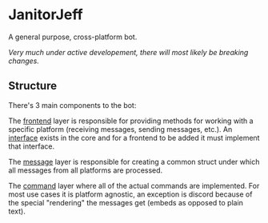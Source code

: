 # JanitorJeff
A general purpose, cross-platform bot.

*Very much under active developement, there will most likely be breaking changes.*

## Structure

There's 3 main components to the bot:

The [frontend](https://git.slowtyper.com/slowtyper/janitorjeff/src/branch/main/frontends)
layer is responsible for providing methods for working with a specific platform
(receiving messages, sending messages, etc.). An
[interface](https://git.slowtyper.com/slowtyper/janitorjeff/src/branch/main/core/message.go#L20-L60)
exists in the core and for a frontend to be added it must implement that
interface.

The [message](https://git.slowtyper.com/slowtyper/janitorjeff/src/branch/main/core/message.go#L74-L85)
layer is responsible for creating a common struct under which all messages from
all platforms are processed.

The [command](https://git.slowtyper.com/slowtyper/janitorjeff/src/branch/main/commands)
layer where all of the actual commands are implemented. For most use cases it
is platform agnostic, an exception is discord because of the special
"rendering" the messages get (embeds as opposed to plain text).
